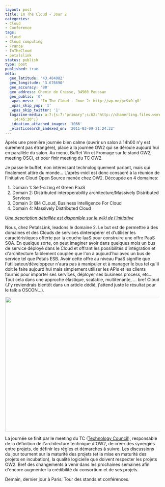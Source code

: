 ```yaml
---
layout: post
title: In The Cloud - Jour 2
categories:
- Cloud
- Conference
tags:
- cloud
- Cloud computing
- France
- InTheCloud
- petalslink
status: publish
type: post
published: true
meta:
  geo_latitude: '43.484082'
  geo_longitude: '3.676690'
  geo_accuracy: '80'
  geo_address: Chemin de Cresse, 34560 Poussan
  geo_public: '0'
  _wpas_mess: ! 'In The Cloud - Jour 2: http://wp.me/pcSx0-gO'
  _wpas_skip_yup: '1'
  _wpas_skip_twitter: '1'
  tagazine-media: a:7:{s:7:"primary";s:62:"http://chamerling.files.wordpress.com/2011/03/osci-itc0311.jpg";s:6:"images";a:1:{s:62:"http://chamerling.files.wordpress.com/2011/03/osci-itc0311.jpg";a:6:{s:8:"file_url";s:62:"http://chamerling.files.wordpress.com/2011/03/osci-itc0311.jpg";s:5:"width";s:4:"1000";s:6:"height";s:3:"750";s:4:"type";s:5:"image";s:4:"area";s:6:"750000";s:9:"file_path";s:0:"";}}s:6:"videos";a:0:{}s:11:"image_count";s:1:"1";s:6:"author";s:7:"3303881";s:7:"blog_id";s:7:"3069558";s:9:"mod_stamp";s:19:"2011-03-14
    14:45:20";}
  _ideation_attached_images: '1066'
  _elasticsearch_indexed_on: '2011-03-09 21:24:32'
---
```

Après une première journée bien calme (ouvrir un salon à 14h00 n'y est surement pas étrangère), place à la journée OW2 qui se déroule aujourd'hui en parallèle du salon. Au menu, Buffet Vin et Fromage sur le stand OW2, meeting OSCi, et pour finir meeting du TC OW2.

Je passe le buffet, non intéressant technologiquement parlant, mais qui finalement attire du monde... L'après-midi est donc consacré à la réunion de l'initiative Cloud Open Source menée chez OW2. Découpée en 4 domaines:
<ol>
	<li>Domain 1: Self-sizing et Green PaaS</li>
	<li>Domain 2: Distributed interoperability architecture/Massively Distributed Services</li>
	<li>Domain 3: BI4 CLoud, Business Intelligence For Cloud</li>
	<li>Domain 4: Massively Distributed Cloud</li>
</ol>
<em><a href="http://www.ow2.org/xwiki/bin/download/Cloud/WebHome/OW2OSCiCollaborationFrameworkv2.0.pdf" target="_blank">Une description détaillée est disponible sur le wiki de l'initiative</a></em>

Nous, chez PetalsLink, leadons le domaine 2. Le but est de permettre à des domaines et des Clouds de services dinteropérer et d'utiliser les caractéristiques offerte par la couche IaaS pour construire une offre PaaS SOA. En quelque sorte, on peut imaginer avoir dans quelques mois un bus de service déployé dans le Cloud et offrant les possibilités d'intégration et d'architecture faiblement couplée que l'on à aujourd'hui avec un bus de service tel que Petals ESB. Avoir cette offre au niveau PaaS signifie que l'utilisateur/développeur n'aura pas à manipuler et à manager le bus tel qu'il doit le faire aujourd'hui mais simplement utiliser les APIs et les clients fournis pour importer ses services, déployer ses business process, etc... Tout cela dans une approche élastique, scalable, multitenante, ... bref Cloud (J'y reviendrais bientôt dans un article dédié, j'attend juste le résultat pour le talk a OSCON...).

<a href="http://chamerling.files.wordpress.com/2011/03/osci-itc0311.jpg"><img class="aligncenter size-full wp-image-1066" title="osci-itc0311" src="http://chamerling.files.wordpress.com/2011/03/osci-itc0311.jpg" alt="" width="584" height="438" /></a>

La journée se finit par le meeting du TC (<a href="http://ow2.org/view/Community/TechnologyCouncil" target="_blank">Technology Council</a>), responsable de la définition de l'architecture technique d'OW2, de créer des synergies entre projets, de définir les règles et démarches à suivre. Les discussions du jour tournent sur la maturité des projets (et la mise en maturité des projets en incubation), la qualité logicielle que doivent respecter les projets OW2. Bref des changements à venir dans les prochaines semaines afin d'encore augmenter la crédibilité du consortium et de ses projets.

Demain, dernier jour à Paris: Tour des stands et conférences.
